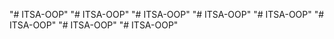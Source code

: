 "# ITSA-OOP" 
"# ITSA-OOP" 
"# ITSA-OOP" 
"# ITSA-OOP" 
"# ITSA-OOP" 
"# ITSA-OOP" 
"# ITSA-OOP" 
"# ITSA-OOP" 
